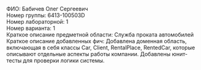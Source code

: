 ФИО: Бабичев Олег Сергеевич\
Номер группы: 6413-100503D\
Номер лабораторной: 1\
Номер варианта: 1\
Краткое описание предметной области: Служба проката автомобилей\
Краткое описание добавленных фич: Добавлена доменная область, включающая в себя классы Car, Client, RentalPlace, RentedCar, которые описывают отдельные аспекты работы компании. Добавлены юнит-тесты для проверки логики системы.

